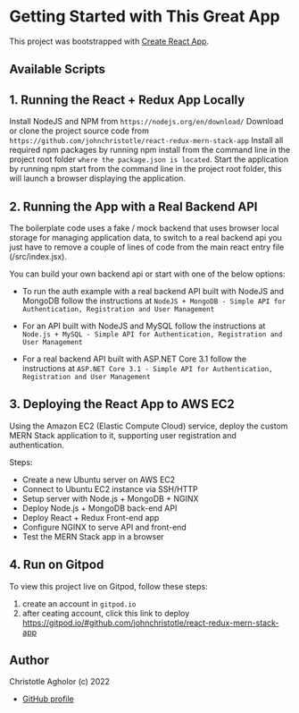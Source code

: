 # Getting Started with This Great App #

This project was bootstrapped with [Create React App](https://github.com/johnchristotle/react-redux-mern-stack-app).

## Available Scripts

## 1. Running the React + Redux App Locally ##
Install NodeJS and NPM from 
```https://nodejs.org/en/download/```
Download or clone the project source code from 
```https://github.com/johnchristotle/react-redux-mern-stack-app```
Install all required npm packages by running npm install from the command line in the project root folder ```where the package.json is located```.
Start the application by running npm start from the command line in the project root folder, this will launch a browser displaying the application.


## 2. Running the App with a Real Backend API ##
The boilerplate code uses a fake / mock backend that uses browser local storage for managing application data, to switch to a real backend api you just have to remove a couple of lines of code from the main react entry file (/src/index.jsx).

You can build your own backend api or start with one of the below options:

* To run the auth example with a real backend API built with NodeJS and MongoDB follow the instructions at 
```NodeJS + MongoDB - Simple API for Authentication, Registration and User Management```

* For an API built with NodeJS and MySQL follow the instructions at 
```Node.js + MySQL - Simple API for Authentication, Registration and User Management```

* For a real backend API built with ASP.NET Core 3.1 follow the instructions at 
```ASP.NET Core 3.1 - Simple API for Authentication, Registration and User Management```

## 3. Deploying the React App to AWS EC2 ##
Using the Amazon EC2 (Elastic Compute Cloud) service, deploy the custom MERN Stack application to it, supporting user registration and authentication. 

Steps:
- Create a new Ubuntu server on AWS EC2  
- Connect to Ubuntu EC2 instance via SSH/HTTP 
- Setup server with Node.js + MongoDB + NGINX 
- Deploy Node.js + MongoDB back-end API 
- Deploy React + Redux Front-end app
- Configure NGINX to serve API and front-end 
- Test the MERN Stack app in a browser

## 4. Run on Gitpod ##

To view this project live on Gitpod, follow these steps:

1. create an account in ``` gitpod.io ```
2. after ceating account, click this link to deploy https://gitpod.io/#github.com/johnchristotle/react-redux-mern-stack-app


## Author

Christotle Agholor (c) 2022

- [GitHub profile](https://github.com/johnchristotle)

<!-- MARKDOWN LINKS & IMAGES -->
<!-- https://www.markdownguide.org/basic-syntax/#reference-style-links -->

[contributor-shield]: https://img.shields.io/badge/Contributors-1-%2300ff00

